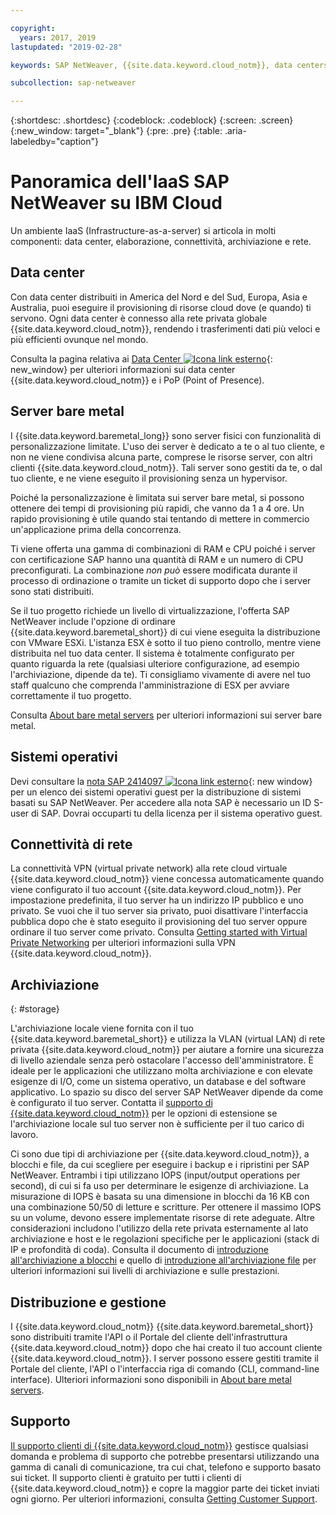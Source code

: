 ```yaml
---

copyright:
  years: 2017, 2019
lastupdated: "2019-02-28"

keywords: SAP NetWeaver, {{site.data.keyword.cloud_notm}}, data centers, {{site.data.keyword.baremetal_short}}, deployment, VLANs, SAP Certified, database

subcollection: sap-netweaver

---
```


{:shortdesc: .shortdesc}
{:codeblock: .codeblock}
{:screen: .screen}
{:new_window: target="_blank"}
{:pre: .pre}
{:table: .aria-labeledby="caption"}

# Panoramica dell'IaaS SAP NetWeaver su IBM Cloud
Un ambiente IaaS (Infrastructure-as-a-server) si articola in molti componenti: data center, elaborazione, connettività, archiviazione e rete.

## Data center

Con data center distribuiti in America del Nord e del Sud, Europa, Asia e Australia, puoi eseguire il provisioning di risorse cloud dove (e quando) ti servono. Ogni data center è connesso alla rete privata globale {{site.data.keyword.cloud_notm}}, rendendo i trasferimenti dati più veloci e più efficienti ovunque nel mondo.

Consulta la pagina relativa ai [Data Center ![Icona link esterno](../../icons/launch-glyph.svg "Icona link esterno")](https://www.ibm.com/cloud-computing/bluemix/data-centers){: new_window} per ulteriori informazioni sui data center {{site.data.keyword.cloud_notm}} e i PoP (Point of Presence).

## Server bare metal

I {{site.data.keyword.baremetal_long}} sono server fisici con funzionalità di personalizzazione limitate. L'uso dei server è dedicato a te o al tuo cliente, e non ne viene condivisa alcuna parte, comprese le risorse server, con altri clienti {{site.data.keyword.cloud_notm}}. Tali server sono gestiti da te, o dal tuo cliente, e ne viene eseguito il provisioning senza un hypervisor.

Poiché la personalizzazione è limitata sui server bare metal, si possono ottenere dei tempi di provisioning più rapidi, che vanno da 1 a 4 ore. Un rapido provisioning è utile quando stai tentando di mettere in commercio un'applicazione prima della concorrenza.

Ti viene offerta una gamma di combinazioni di RAM e CPU poiché i server con certificazione SAP hanno una quantità di RAM e un numero di CPU preconfigurati. La combinazione *non può* essere modificata durante il processo di ordinazione o tramite un ticket di supporto dopo che i server sono stati distribuiti.

Se il tuo progetto richiede un livello di virtualizzazione, l'offerta SAP NetWeaver include l'opzione di ordinare {{site.data.keyword.baremetal_short}} di cui viene eseguita la distribuzione con VMware ESXi. L'istanza ESX è sotto il tuo pieno controllo, mentre viene distribuita nel tuo data center. Il sistema è totalmente configurato per quanto riguarda la rete (qualsiasi ulteriore configurazione, ad esempio l'archiviazione, dipende da te). Ti consigliamo vivamente di avere nel tuo staff qualcuno che comprenda l'amministrazione di ESX per avviare correttamente il tuo progetto.

Consulta [About bare metal servers](/docs/bare-metal?topic=bare-metal-about#about) per ulteriori informazioni sui server bare metal.

## Sistemi operativi

Devi consultare la [nota SAP 2414097 ![Icona link esterno](../../icons/launch-glyph.svg "Icona link esterno")](https://launchpad.support.sap.com/#/notes/2414097){: new window} per un elenco dei sistemi operativi guest per la distribuzione di sistemi basati su SAP NetWeaver. Per accedere alla nota SAP è necessario un ID S-user di SAP. Dovrai occuparti tu della licenza per il sistema operativo guest.

## Connettività di rete

La connettività VPN (virtual private network) alla rete cloud virtuale {{site.data.keyword.cloud_notm}} viene concessa automaticamente quando viene configurato il tuo account {{site.data.keyword.cloud_notm}}. Per impostazione predefinita, il tuo server ha un indirizzo IP pubblico e uno privato. Se vuoi che il tuo server sia privato, puoi disattivare l'interfaccia pubblica dopo che è stato eseguito il provisioning del tuo server oppure ordinare il tuo server come privato. Consulta [Getting started with Virtual Private Networking](/docs/infrastructure/iaas-vpn?topic=VPN-getting-started-with-virtual-private-networking-vpn-#getting-started-with-virtual-private-networking-vpn-) per ulteriori informazioni sulla VPN {{site.data.keyword.cloud_notm}}.

## Archiviazione
{: #storage}

L'archiviazione locale viene fornita con il tuo {{site.data.keyword.baremetal_short}} e utilizza la VLAN (virtual LAN) di rete privata {{site.data.keyword.cloud_notm}} per aiutare a fornire una sicurezza di livello aziendale senza però ostacolare l'accesso dell'amministratore. È ideale per le applicazioni che utilizzano molta archiviazione e con elevate esigenze di I/O, come un sistema operativo, un database e del software applicativo. Lo spazio su disco del server SAP NetWeaver dipende da come è configurato il tuo server. Contatta il [supporto di {{site.data.keyword.cloud_notm}}](/docs/get-support?topic=get-support-getting-customer-support#getting-customer-support) per le opzioni di estensione se l'archiviazione locale sul tuo server non è sufficiente per il tuo carico di lavoro.

Ci sono due tipi di archiviazione per {{site.data.keyword.cloud_notm}}, a blocchi e file, da cui scegliere per eseguire i backup e i ripristini per SAP NetWeaver. Entrambi i tipi utilizzano IOPS (input/output operations per second), di cui si fa uso per determinare le esigenze di archiviazione. La misurazione di IOPS è basata su una dimensione in blocchi da 16 KB con una combinazione 50/50 di letture e scritture. Per ottenere il massimo IOPS su un volume, devono essere implementate risorse di rete adeguate. Altre considerazioni includono l'utilizzo della rete privata esternamente al lato archiviazione e host e le regolazioni specifiche per le applicazioni (stack di IP e profondità di coda). Consulta il documento di [introduzione all'archiviazione a blocchi](/docs/infrastructure/BlockStorage?topic=BlockStorage-GettingStarted#GettingStarted) e quello di [introduzione all'archiviazione file](/docs/infrastructure/FileStorage?topic=FileStorage-GettingStarted#GettingStarted) per ulteriori informazioni sui livelli di archiviazione e sulle prestazioni.

## Distribuzione e gestione

I {{site.data.keyword.cloud_notm}} {{site.data.keyword.baremetal_short}} sono distribuiti tramite l'API o il Portale del cliente dell'infrastruttura {{site.data.keyword.cloud_notm}} dopo che hai creato il tuo account cliente {{site.data.keyword.cloud_notm}}. I server possono essere gestiti tramite il Portale del cliente, l'API o l'interfaccia riga di comando (CLI, command-line interface). Ulteriori informazioni sono disponibili in [About bare metal servers](/docs/bare-metal?topic=bare-metal-about#about).

## Supporto

[Il supporto clienti di {{site.data.keyword.cloud_notm}}](/docs/get-support?topic=get-support-getting-customer-support#getting-customer-support) gestisce qualsiasi domanda e problema di supporto che potrebbe presentarsi utilizzando una gamma di canali di comunicazione, tra cui chat, telefono e supporto basato sui ticket. Il supporto clienti è gratuito per tutti i clienti di {{site.data.keyword.cloud_notm}} e copre la maggior parte dei ticket inviati ogni giorno. Per ulteriori informazioni, consulta [Getting Customer Support](/docs/get-support?topic=get-support-getting-customer-support#getting-customer-support).
